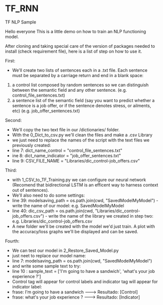 # TF_RNN
TF NLP Sample


Hello everyone
This is a little demo on how to train an NLP functioning model.

After cloning and taking special care of the version of packages needed to install (check requirement file),
here is a list of step on how to use it.

First:
  - We'll create two lists of sentences each in a .txt file. Each sentence must be separated by a carriage return and end in a blank space:
  1. a control list composed by random sentences so we can distinguish between the semantic field and any other sentence. (e.g. control_file_sentences.txt)
  2. a sentence list of the semantic field (say you want to predict whether a sentence is a job offer, or if the sentence denotes stress, or ailments, etc) (e.g. job_offer_sentences.txt)


Second:
  - We'll copy the two text file in our /dictionaries/ folder.
  - With the 0_Dict_to_csv.py we'll clean the files and make a .csv Library
  - we just need to replace the names of the script with the text files we previously created:
  - line 7: dict_name_control = "control_file_sentences.txt"
  - ine 8: dict_name_indicator = "job_offer_sentences.txt"
  - line 9: CSV_FILE_NAME = "Libraries/dic_control-job_offers.csv"
    
Third: 
  - with 1_CSV_to_TF_Training.py we can configure our neural network (Recomend that bidirectional LSTM is an efficent way to harness context out of sentences).
  - We'll also need to do some settings:
  - line 39: modelsaving_path = os.path.join(cwd, "SavedModelMyModel") - write the name of our model: e.g. SavedModelMyModel
  - line 40: dic_csv_path = os.path.join(cwd, "Libraries/dic_control-job_offers.csv") - write the name of the library we created in step two: e.g. Libraries/dic_control-job_offers.csv
  - A new folder we'll be created with the model we'd just train. A plot with the accuracy/loss graphs we'll be displayed and can be saved.
  
Fourth:
  - We can test our model in 2_Restore_Saved_Model.py
  - just neet to replace our model name:
  - line 7: modelsaving_path = os.path.join(cwd, "SavedModelMyModel")
  - and write some sample text to try:
  - line 10 : sample_text = ['I'm going to have a sandwich', 'what's your job experience ?']
  - Control tag will appear for control labels and indicator tag will appear for indicator label:
  - frase:   I'm going to have a sandwich  ---> Resultado: [Control]
  - frase:   what's your job experience ? ---> Resultado: [Indicator]
  
  
  
